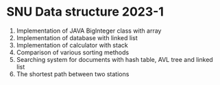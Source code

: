 # SNU Data structure 2023-1
1. Implementation of JAVA BigInteger class with array
2. Implementation of database with linked list
3. Implementation of calculator with stack
4. Comparison of various sorting methods
5. Searching system for documents with hash table, AVL tree and linked list
6. The shortest path between two stations